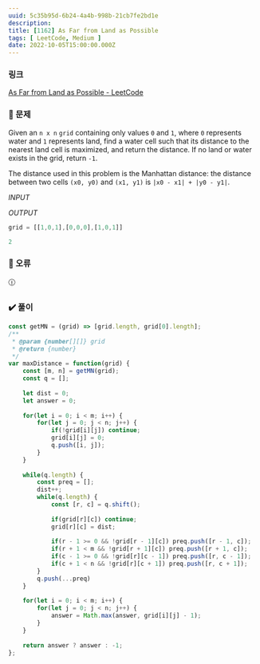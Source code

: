 ```yaml
---
uuid: 5c35b95d-6b24-4a4b-998b-21cb7fe2bd1e
description: 
title: [1162] As Far from Land as Possible
tags: [ LeetCode, Medium ]
date: 2022-10-05T15:00:00.000Z
---
```








### 링크

[As Far from Land as Possible - LeetCode](https://leetcode.com/problems/as-far-from-land-as-possible/)

### 📝 문제

Given an `n x n` `grid` containing only values `0` and `1`, where `0` represents water and `1` represents land, find a water cell such that its distance to the nearest land cell is maximized, and return the distance. If no land or water exists in the grid, return `-1`.

The distance used in this problem is the Manhattan distance: the distance between two cells `(x0, y0)` and `(x1, y1)` is `|x0 - x1| + |y0 - y1|`.

*INPUT*

*OUTPUT*

```jsx
grid = [[1,0,1],[0,0,0],[1,0,1]]
```

```jsx
2
```

### 🚨 오류

<aside>
🕧

</aside>

### ✔️ 풀이

```jsx
const getMN = (grid) => [grid.length, grid[0].length];
/**
 * @param {number[][]} grid
 * @return {number}
 */
var maxDistance = function(grid) {
    const [m, n] = getMN(grid);
    const q = [];
    
    let dist = 0;
    let answer = 0;
    
    for(let i = 0; i < m; i++) {
        for(let j = 0; j < n; j++) {
            if(!grid[i][j]) continue;
            grid[i][j] = 0;
            q.push([i, j]);
        }
    }
    
    while(q.length) {
        const preq = [];
        dist++;
        while(q.length) {
            const [r, c] = q.shift();
            
            if(grid[r][c]) continue;
            grid[r][c] = dist;
            
            if(r - 1 >= 0 && !grid[r - 1][c]) preq.push([r - 1, c]);
            if(r + 1 < m && !grid[r + 1][c]) preq.push([r + 1, c]);
            if(c - 1 >= 0 && !grid[r][c - 1]) preq.push([r, c - 1]);
            if(c + 1 < n && !grid[r][c + 1]) preq.push([r, c + 1]);
        }
        q.push(...preq)
    }
    
    for(let i = 0; i < m; i++) {
        for(let j = 0; j < n; j++) {
            answer = Math.max(answer, grid[i][j] - 1);
        }
    }
    
    return answer ? answer : -1;
};
```